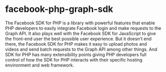 # facebook-php-graph-sdk

The Facebook SDK for PHP is a library with powerful features that enable PHP developers to easily integrate Facebook login and make requests to the Graph API. It also plays well with the Facebook SDK for JavaScript to give the front-end user the best possible user experience. But it doesn't end there, the Facebook SDK for PHP makes it easy to upload photos and videos and send batch requests to the Graph API among other things. And SDK for PHP has many extensibility points giving PHP developers full control of how the SDK for PHP interacts with their specific hosting environment and web framework.

